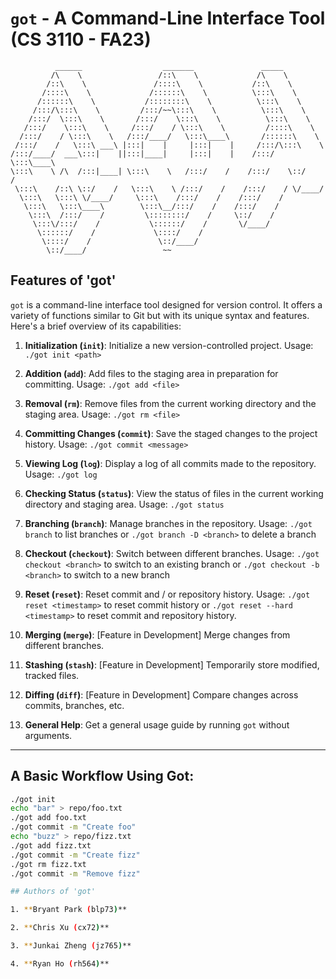 # `got` - A Command-Line Interface Tool (CS 3110 - FA23)

```
          ______                  _______               _____         
         /\    \                 /::\    \             /\    \         
        /::\    \               /::::\    \           /::\    \        
       /::::\    \             /::::::\    \          \:::\    \       
      /::::::\    \           /::::::::\    \          \:::\    \      
     /:::/\:::\    \         /:::/~~\:::\    \          \:::\    \     
    /:::/  \:::\    \       /:::/    \:::\    \          \:::\    \    
   /:::/    \:::\    \     /:::/    / \:::\    \         /::::\    \   
  /:::/    / \:::\    \   /:::/____/   \:::\____\       /::::::\    \  
 /:::/    /   \:::\ ___\ |:::|    |     |:::|    |     /:::/\:::\    \ 
/:::/____/  ___\:::|    ||:::|____|     |:::|    |    /:::/  \:::\____\
\:::\    \ /\  /:::|____| \:::\    \   /:::/    /    /:::/    \::/    /
 \:::\    /::\ \::/    /   \:::\    \ /:::/    /    /:::/    / \/____/ 
  \:::\   \:::\ \/____/     \:::\    /:::/    /    /:::/    /          
   \:::\   \:::\____\        \:::\__/:::/    /    /:::/    /           
    \:::\  /:::/    /         \::::::::/    /     \::/    /            
     \:::\/:::/    /           \::::::/    /       \/____/             
      \::::::/    /             \::::/    /                            
       \::::/    /               \::/____/                             
        \::/____/                 ~~                                   
```

## Features of 'got'

`got` is a command-line interface tool designed for version control. It offers a variety of functions similar to Git but with its unique syntax and features. Here's a brief overview of its capabilities:

1. **Initialization (`init`)**: Initialize a new version-controlled project. Usage: `./got init <path>`

2. **Addition (`add`)**: Add files to the staging area in preparation for committing. Usage: `./got add <file>`

3. **Removal (`rm`)**: Remove files from the current working directory and the staging area. Usage: `./got rm <file>`

4. **Committing Changes (`commit`)**: Save the staged changes to the project history. Usage: `./got commit <message>`

5. **Viewing Log (`log`)**: Display a log of all commits made to the repository. Usage: `./got log`

6. **Checking Status (`status`)**: View the status of files in the current working directory and staging area. Usage: `./got status`

7. **Branching (`branch`)**: Manage branches in the repository. Usage: `./got branch` to list branches or `./got branch -D <branch>` to delete a branch

8. **Checkout (`checkout`)**: Switch between different branches. Usage: `./got checkout <branch>` to switch to an existing branch or `./got checkout -b <branch>` to switch to a new branch

9. **Reset (`reset`)**: Reset commit and / or repository history. Usage: `./got reset <timestamp>` to reset commit history or `./got reset --hard <timestamp>` to reset commit and repository history.

10. **Merging (`merge`)**: [Feature in Development] Merge changes from different branches.

11. **Stashing (`stash`)**: [Feature in Development] Temporarily store modified, tracked files.

12. **Diffing (`diff`)**: [Feature in Development] Compare changes across commits, branches, etc.

13. **General Help**: Get a general usage guide by running `got` without arguments.

---

## A Basic Workflow Using Got: 

```bash
./got init
echo "bar" > repo/foo.txt
./got add foo.txt
./got commit -m "Create foo"
echo "buzz" > repo/fizz.txt
./got add fizz.txt
./got commit -m "Create fizz"
./got rm fizz.txt
./got commit -m "Remove fizz" 

## Authors of 'got'

1. **Bryant Park (blp73)**

2. **Chris Xu (cx72)**

3. **Junkai Zheng (jz765)**

4. **Ryan Ho (rh564)**
